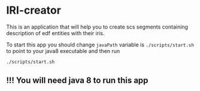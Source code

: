 # IRI-creator

This is an application that will help you to create scs segments containing description of edf entities with their iris.

To start this app you should change `javaPath` variable is `./scripts/start.sh` to point to your java8 executable and then run
```bash
./scripts/start.sh
```

## !!! You will need java 8 to run this app